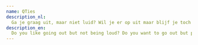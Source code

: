 ```yaml
---
name: QTies
description_nl:
  Ga je graag uit, maar niet luid? Wil je er op uit maar blijf je toch liever binnen? Sluit je dan aan bij deze groepschat om alle updates te krijgen over onze QT-avond waar je gezellig kunt praten, boeken kunt lezen met anderen of wat bordspellen kunt spelen.
description_en:
  Do you like going out but not being loud? Do you want to go out but prefer staying in? Then join this group chat to get all the updates about our QT evening where you can have a nice chat, read books with others or play some board games.
---
```

